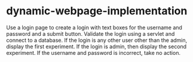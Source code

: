 # dynamic-webpage-implementation

Use a login page to create a login with text boxes for the username and password and a submit button.
Validate the login using a servlet and connect to a database.
If the login is any other user other than the admin, display the first experiment.
If the login is admin, then display the second experiment.
If the username and password is incorrect, take no action.
